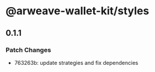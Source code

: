 # @arweave-wallet-kit/styles

## 0.1.1

### Patch Changes

- 763263b: update strategies and fix dependencies
